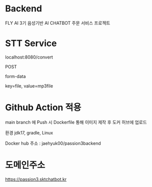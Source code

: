 # Backend
  FLY AI 3기
  음성기반 AI CHATBOT 주문 서비스 프로젝트
  
# STT Service

  localhost:8080/convert
  
  POST
  
  form-data
  
  key=file, value=mp3file

# Github Action 적용  

  main branch 에 Push 시 Dockerfile 통해 이미지 제작 후 도커 허브에 업로드
  
  환경 jdk17, gradle, Linux
  
  Docker hub 주소 : jaehyuk00/passion3backend

# 도메인주소

  https://passion3.sktchatbot.kr
